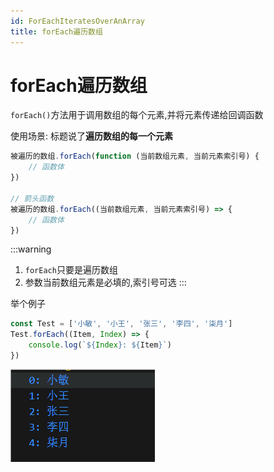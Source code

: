 ```yaml
---
id: ForEachIteratesOverAnArray
title: forEach遍历数组
---
```


# forEach遍历数组

`forEach()`方法用于调用数组的每个元素,并将元素传递给回调函数

使用场景: 标题说了**遍历数组的每一个元素**

```js showLineNumbers
被遍历的数组.forEach(function (当前数组元素, 当前元素索引号) {
    // 函数体
})

// 箭头函数
被遍历的数组.forEach((当前数组元素, 当前元素索引号) => {
    // 函数体
})
```

:::warning
1. `forEach`只要是遍历数组
2. 参数当前数组元素是必填的,索引号可选
:::

举个例子

```js showLineNumbers
const Test = ['小敏', '小王', '张三', '李四', '柒月']
Test.forEach((Item, Index) => {
    console.log(`${Index}: ${Item}`)
})
```

![c41a500c61a4f0085809d6750e5b23401e0433fa](Assets/c41a500c61a4f0085809d6750e5b23401e0433fa.png)

